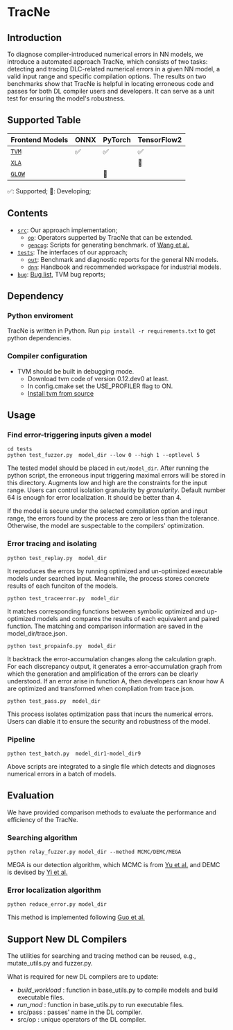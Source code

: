# TracNe

## Introduction

To diagnose compiler-introduced numerical errors in NN models, we introduce a automated approach TracNe, which consists of two tasks: detecting and tracing DLC-related numerical errors in a given NN model, a valid input range and specific compilation options. The results on two benchmarks show that TracNe is helpful in locating erroneous code and passes for both DL compiler users and developers. It can serve as a unit test for ensuring the model's robustness.

## Supported Table
| Frontend Models |     ONNX |PyTorch   |   TensorFlow2    |
| ------------ | ------------------------------------ | ----------------------------------------------- | ---------------------------------------------- |
| [`TVM`](https://github.com/apache/tvm)      | ✅                                    | ✅                                               | ✅                                              |
| [`XLA`](https://www.tensorflow.org/xla)  |                                   |                                                 |     🔨                                             | 
| [`GLOW`](https://pytorch.org/docs/stable/jit.html)      |                                    | 🔨                                               

✅: Supported; 🔨: Developing;
## Contents



* [`src`](src): Our approach implementation;
  * [`op`](src/op): Operators supperted by TracNe that can be extended.
  * [`gencog`](src/gencog): Scripts for generating benchmark.
  of [Wang et al.](https://ieeexplore.ieee.org/document/9401995/)
* [`tests`](tests): The interfaces of our approach;
  * [`out`](tests/out): Benchmark and diagnostic reports for the general NN models.
  * [`dnn`](tests/dnn): Handbook and recommended workspace for industrial models.
* [`bug`](bug): [Bug list](bug/pr02.py), TVM bug reports;

## Dependency

###  Python enviroment
TracNe is written in Python. Run `pip install -r requirements.txt` to get python dependencies. 
###  Compiler configuration
* TVM should be built in debugging mode. 
  * Download tvm code of version 0.12.dev0 at least.
  * In config.cmake set the USE_PROFILER flag to ON.
  * [Install tvm from source](https://tvm.apache.org/docs/install/from_source.html#developers-get-source-from-github)
  

## Usage

### Find error-triggering inputs given a model

```shell
cd tests
python test_fuzzer.py  model_dir --low 0 --high 1 --optlevel 5
```

The tested model should be placed in `out/model_dir`. After running the python script, the erroneous input triggering maximal errors will be stored in this directory. Augments low and high are the constraints for the input range. Users can control isolation granularity by $granularity$. Default number 64 is enough for error localization. It should be better than 4. 

If the model is secure under the selected compilation option and input range, the errors found by the process are zero or less than the tolerance. Otherwise, the model are suspectable to the compilers' optimization.


### Error tracing and isolating

```shell
python test_replay.py  model_dir
```

It reproduces the errors by running optimized and un-optimized executable models under searched input. Meanwhile, the process stores concrete results of each funciton of the models.

```shell
python test_traceerror.py  model_dir
```

It matches corresponding functions between symbolic optimized and up-optimized models and compares the results of each equivalent and paired function. The matching and comparison information are saved in the model_dir/trace.json.

```shell
python test_propainfo.py  model_dir
```

It backtrack the error-accumulation changes along the calculation graph. For each discrepancy output, it generates a error-accumulation graph from which the generation and amplification of the errors can be clearly understood. If an error arise in function A, then developers can know how A are optimized and transformed when compliation from trace.json.

```shell
python test_pass.py  model_dir
```

This process isolates optimization pass that incurs the numerical errors. Users can diable it to ensure the security and robustness of the model.

### Pipeline

```shell
python test_batch.py  model_dir1-model_dir9
```

Above scripts are integrated to a single file which detects and diagnoses numerical errors in a batch of models.
## Evaluation

We have provided comparison methods to evaluate the performance and efficiency of the TracNe.

### Searching algorithm


```shell
python relay_fuzzer.py model_dir --method MCMC/DEMC/MEGA 
```

MEGA is our detection algorithm, which MCMC is from [Yu et al.](https://ieeexplore.ieee.org/document/10123640/) and DEMC is devised by [Yi et al.](https://doi.org/10.1145/3290369)

### Error localization algorithm

```shell
python reduce_error.py model_dir
```

This method is implemented following [Guo et al.](https://ieeexplore.ieee.org/document/9355325)




## Support New DL Compilers

The utilities for searching and tracing method can be reused, e.g., mutate_utils.py and fuzzer.py. 

What is required for new DL compilers are to update:
* $build$_$workload$ : function in base_utils.py to compile models and build executable files.
* $run$_$mod$ : function in base_utils.py to run executable files.
* src/pass : passes' name in the DL compiler.
* src/op : unique operators of the DL compiler.
